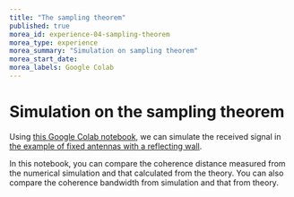 ```yaml
---
title: "The sampling theorem"
published: true
morea_id: experience-04-sampling-theorem
morea_type: experience
morea_summary: "Simulation on sampling theorem"
morea_start_date: 
morea_labels: Google Colab
---
```


# Simulation on the sampling theorem

Using [this Google Colab notebook](https://colab.research.google.com/drive/1NyHWOKCa2XM3JUiloteoLyeSNtgX-xjg?usp=sharing), we can simulate the received signal in [the example of fixed antennas with a reflecting wall](reading-03-reflecting-wall-fixed-antenna.html).

In this notebook, you can compare the coherence distance measured from the numerical simulation and that calculated from the theory. You can also compare the coherence bandwidth from simulation and that from theory.
